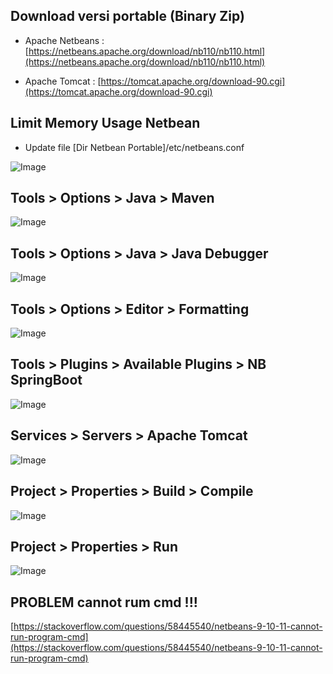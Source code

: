 ## Download versi portable (Binary Zip)

  * Apache Netbeans : [https://netbeans.apache.org/download/nb110/nb110.html](https://netbeans.apache.org/download/nb110/nb110.html)

  * Apache Tomcat : [https://tomcat.apache.org/download-90.cgi](https://tomcat.apache.org/download-90.cgi)

## Limit Memory Usage Netbean

  * Update file [Dir Netbean Portable]/etc/netbeans.conf

![Image](https://raw.githubusercontent.com/si294r/netbean/master/netbeans.conf.png)

## Tools > Options > Java > Maven

![Image](https://raw.githubusercontent.com/si294r/netbean/master/tools-options-java-maven.png)

## Tools > Options > Java > Java Debugger

![Image](https://raw.githubusercontent.com/si294r/netbean/master/tools-options-java-debugger.png)

## Tools > Options > Editor > Formatting

![Image](https://raw.githubusercontent.com/si294r/netbean/master/tools-options-editor-formatting.png)

## Tools > Plugins > Available Plugins > NB SpringBoot

![Image](https://raw.githubusercontent.com/si294r/netbean/master/tools-plugins-springboot.png)

## Services > Servers > Apache Tomcat

![Image](https://raw.githubusercontent.com/si294r/netbean/master/services-servers-tomcat.png)

## Project > Properties > Build > Compile

![Image](https://raw.githubusercontent.com/si294r/netbean/master/project-properties-build-compile.png)

## Project > Properties > Run

![Image](https://raw.githubusercontent.com/si294r/netbean/master/project-properties-run.png)

## PROBLEM cannot rum cmd !!!

[https://stackoverflow.com/questions/58445540/netbeans-9-10-11-cannot-run-program-cmd](https://stackoverflow.com/questions/58445540/netbeans-9-10-11-cannot-run-program-cmd)
